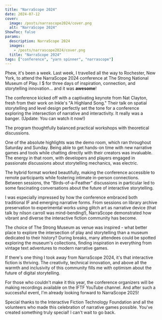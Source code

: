 ```yaml
---
title: "NarraScope 2024"
date: 2024-07-12
cover:
  image: /posts/narrascope2024/cover.png
  alt: "NarraScope 2024"
ShowToc: false
params:
  description: NarraScope 2024
  images:
    - /posts/narrascope2024/cover.png
  title: "NarraScope 2024"
tags: ["conference", "yarn spinner", "narrascope"]
---
```


Phew, it's been a week. Last week, I travelled all the way to Rochester, New York, to attend the NarraScope 2024 conference at The Strong National Museum of Play. I $ for three days of inspiration, connection, and storytelling innovation... and it was **awesome**!

The conference kicked off with a captivating keynote from Nat Clayton, fresh from their work on Inkle's "A Highland Song." Their talk on spatial storytelling and level design perfectly set the tone for a conference exploring the intersection of narrative and interactivity. It really was a banger. (Update: You can watch it now!)

The program thoughtfully balanced practical workshops with theoretical discussions. 




One of the absolute highlights was the demo room, which ran throughout Saturday and Sunday. Being able to get hands-on time with new narrative games and tools while chatting directly with their creators was invaluable. The energy in that room, with developers and players engaged in passionate discussions about storytelling mechanics, was electric.

The hybrid format worked beautifully, making the conference accessible to remote participants while fostering intimate in-person connections. Between sessions, the "Birds-of-a-Feather" discussions in particular led to some fascinating conversations about the future of interactive storytelling.

I was especially impressed by how the conference embraced both traditional IF and emerging narrative forms. From sessions on library archive preservation to experimental works using glitch art as narrative device (that talk by nilson carroll was mind-bending!), NarraScope demonstrated how vibrant and diverse the interactive fiction community has become.

The choice of The Strong Museum as venue was inspired - what better place to explore the intersection of play and storytelling than a museum dedicated to their history? During breaks, many attendees could be spotted exploring the museum's collections, finding inspiration in everything from vintage text adventures to modern narrative games.

If there's one thing I took away from NarraScope 2024, it's that interactive fiction is thriving. The creativity, technical innovation, and above all the warmth and inclusivity of this community fills me with optimism about the future of digital storytelling.

For those who couldn't make it this year, the conference organizers will be making recordings available on the IFTF YouTube channel. And after such a successful event, I'm already looking forward to NarraScope 2025!

Special thanks to the Interactive Fiction Technology Foundation and all the volunteers who made this celebration of narrative games possible. You've created something truly special! I can't wait to go back.